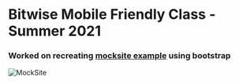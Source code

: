 # Bitwise Mobile Friendly Class - Summer 2021

### Worked on recreating [mocksite example](https://geekwiseacademy.github.io/virtual-mobile-friendly-websites/img/parallax-practice.jpg) using bootstrap
<img src="https://i.postimg.cc/wTYZbvD3/image.png" alt="MockSite">
